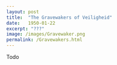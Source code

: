 ```yaml
---
layout: post
title:  "The Gravewakers of Veiligheid"
date:   1950-01-22
excerpt: "???"
image: /images/Gravewaker.png
permalink: /Gravewakers.html
---
```


Todo
